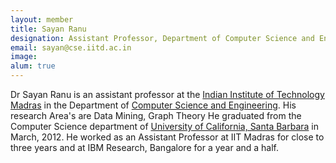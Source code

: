 ```yaml
---
layout: member
title: Sayan Ranu
designation: Assistant Professor, Department of Computer Science and Engineering, Indian Institute of Technology Delhi. 
email: sayan@cse.iitd.ac.in
image:
alum: true
---
```

Dr Sayan Ranu is an assistant professor at the [Indian Institute of Technology Madras] in the Department of [Computer Science and Engineering]. His research Area's are Data Mining, Graph Theory
He graduated from the Computer Science department of [University of California, Santa Barbara] in March, 2012. He worked as an Assistant Professor at IIT Madras for close to three years and at IBM Research, Bangalore for a year and a half. 


[Indian Institute of Technology Madras]: https://www.iitm.ac.in/
[Computer Science and Engineering]: http://www.cse.iitm.ac.in/
[University of California, Santa Barbara]: https://www.ucsb.edu/

